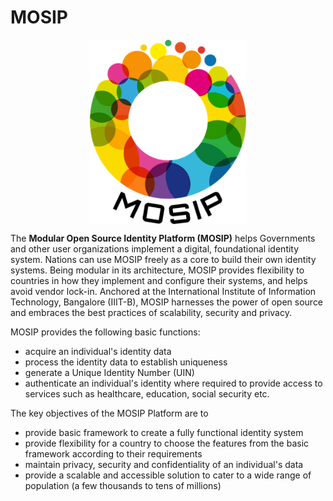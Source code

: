# MOSIP

<center><img src="https://github.com/pjoshi751/gitbook-test/blob/master/docs/_images/mosip_logo.png" width="250" align="middle"></center>

The **Modular Open Source Identity Platform (MOSIP)** helps Governments and other user organizations implement a digital, foundational identity system.  Nations can use MOSIP freely as a core to build their own identity systems.  Being modular in its architecture, MOSIP provides flexibility to countries in how they implement and configure their systems, and helps avoid vendor lock-in.  Anchored at the International Institute of Information Technology, Bangalore (IIIT-B), MOSIP harnesses the power of open source and embraces the best practices of scalability, security and privacy.

MOSIP provides the following basic functions:

* acquire an individual's identity data
* process the identity data to establish uniqueness
* generate a Unique Identity Number (UIN)
* authenticate an individual's identity where required to provide access to services such as healthcare, education, social security etc. 

The key objectives of the MOSIP Platform are to

* provide basic framework to create a fully functional identity system
* provide flexibility for a country to choose the features from the basic framework according to their requirements
* maintain privacy, security and confidentiality of an individual's data
* provide a scalable and accessible solution to cater to a wide range of population (a few thousands to tens of millions)


